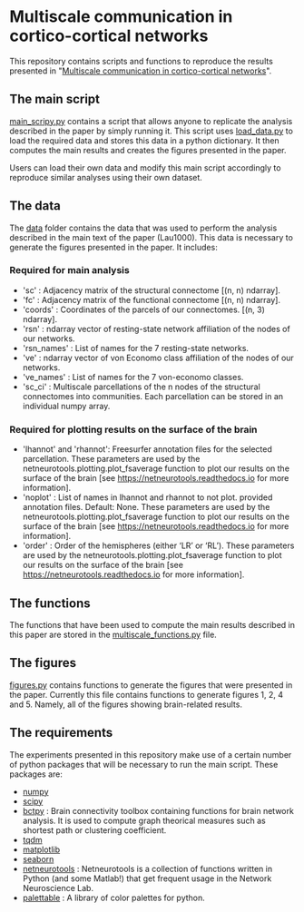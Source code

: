 # Multiscale communication in cortico-cortical networks

This repository contains scripts and functions to reproduce the results presented in "[Multiscale communication in cortico-cortical networks](<https://www.biorxiv.org/content/10.1101/2020.10.02.323030v1>)".

## The main script

[main_scripy.py](main_script.py) contains a script that allows anyone to replicate the analysis described in the paper by simply running it. This script uses [load_data.py](load_data.py) to load the required data and stores this data in a python dictionary. It then computes the main results and creates the figures presented in the paper.

Users can load their own data and modify this main script accordingly to reproduce similar analyses using their own dataset.

## The data

The [data](data) folder contains the data that was used to perform the analysis described in the main text of the paper (Lau1000). This data is necessary to generate the figures presented in the paper. It includes:

### Required for main analysis

- 'sc' : Adjacency matrix of the structural connectome [(n, n) ndarray].
- 'fc' : Adjacency matrix of the functional connectome [(n, n) ndarray].
- 'coords' : Coordinates of the parcels of our connectomes. [(n, 3) ndarray].
- 'rsn' : ndarray vector of resting-state network affiliation of the nodes
    of our networks.
- 'rsn_names' : List of names for the 7 resting-state networks.
- 've' : ndarray vector of von Economo class affiliation of the nodes of our
    networks.
- 've_names' : List of names for the 7 von-economo classes.
- 'sc_ci' : Multiscale parcellations of the n nodes of the structural connectomes into communities. Each parcellation can be stored in an individual numpy array.

### Required for plotting results on the surface of the brain

- 'lhannot' and 'rhannot': Freesurfer annotation files for the selected
    parcellation. These parameters are used by the
    netneurotools.plotting.plot_fsaverage function to plot our results on the surface of the brain
    [see <https://netneurotools.readthedocs.io> for more information].
- 'noplot' : List of names in lhannot and rhannot to not plot.
    provided annotation files. Default: None. These parameters are used by
    the netneurotools.plotting.plot_fsaverage function to plot our results on the surface of the brain
    [see <https://netneurotools.readthedocs.io> for more information].
- 'order' :  Order of the hemispheres (either ‘LR’ or ‘RL’). These parameters
    are used by the netneurotools.plotting.plot_fsaverage function to plot our results on the surface of the brain
    [see <https://netneurotools.readthedocs.io> for more information].

## The functions

The functions that have been used to compute the main results described in this paper are stored in the [multiscale_functions.py](multiscale_functions.py) file.

## The figures

[figures.py](figures.py) contains functions to generate the figures that were presented in the paper. Currently this file contains
functions to generate figures 1, 2, 4 and 5. Namely, all of the figures showing brain-related results.

## The requirements

The experiments presented in this repository make use of a certain number of python packages that will be necessary to run the main script. These packages are:

- [numpy](<https://numpy.org/doc/stable/reference/>)
- [scipy](<https://docs.scipy.org/doc/scipy/reference/>)
- [bctpy](<https://github.com/aestrivex/bctpy>) : Brain connectivity toolbox containing functions for brain network analysis. It is used to compute graph theorical measures such as shortest path or clustering coefficient.
- [tqdm](<https://github.com/tqdm/tqdm>)
- [matplotlib](<https://matplotlib.org/>)
- [seaborn](<https://seaborn.pydata.org/index.html>)
- [netneurotools](<https://github.com/netneurolab/netneurotools>) : Netneurotools is a collection of functions written in Python (and some Matlab!) that get frequent usage in the Network Neuroscience Lab.
- [palettable](<https://github.com/jiffyclub/palettable>) : A library of color palettes for python.
